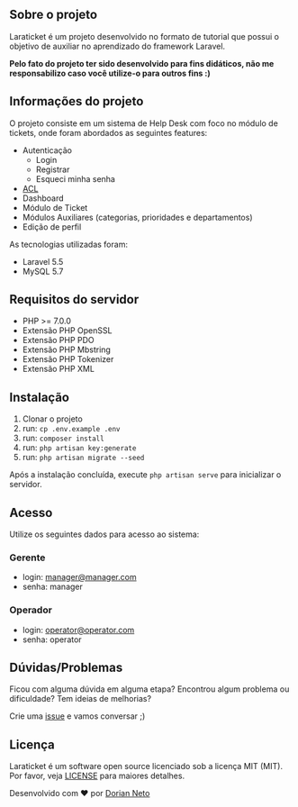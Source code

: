## Sobre o projeto
Laraticket é um projeto desenvolvido no formato de tutorial que possui o objetivo de auxiliar no aprendizado do framework Laravel.

**Pelo fato do projeto ter sido desenvolvido para fins didáticos, não me responsabilizo caso você utilize-o para outros fins :)**

## Informações do projeto
O projeto consiste em um sistema de Help Desk com foco no módulo de tickets, onde foram abordados as seguintes features:

- Autenticação
    - Login
    - Registrar
    - Esqueci minha senha
- [ACL](https://pt.wikipedia.org/wiki/Lista_de_controle_de_acesso)
- Dashboard
- Módulo de Ticket
- Módulos Auxiliares (categorias, prioridades e departamentos)
- Edição de perfil

As tecnologias utilizadas foram:

- Laravel 5.5
- MySQL 5.7

## Requisitos do servidor

- PHP >= 7.0.0
- Extensão PHP OpenSSL
- Extensão PHP PDO
- Extensão PHP Mbstring
- Extensão PHP Tokenizer
- Extensão PHP XML

## Instalação

1. Clonar o projeto
1. run: `cp .env.example .env`
1. run: `composer install`
1. run: `php artisan key:generate`
1. run: `php artisan migrate --seed`

Após a instalação concluída, execute `php artisan serve` para inicializar o servidor.

## Acesso
Utilize os seguintes dados para acesso ao sistema:

### Gerente
- login: manager@manager.com
- senha: manager

### Operador
- login: operator@operator.com
- senha: operator

## Dúvidas/Problemas
Ficou com alguma dúvida em alguma etapa? Encontrou algum problema ou dificuldade? Tem ideias de melhorias?

Crie uma [issue](https://github.com/dorianneto/laraticket/issues) e vamos conversar ;)

## Licença

Laraticket é um software open source licenciado sob a licença MIT (MIT). Por favor, veja [LICENSE](license.md) para maiores detalhes.

Desenvolvido com :heart: por [Dorian Neto](https://github.com/dorianneto)